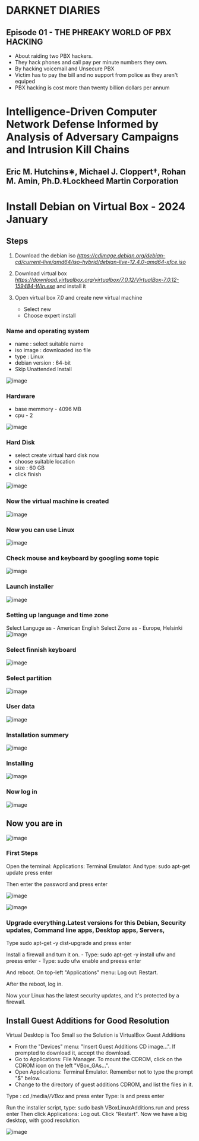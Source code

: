 # DARKNET DIARIES

## Episode 01 - THE PHREAKY WORLD OF PBX HACKING

- About raiding two PBX hackers. 
- They hack phones and call pay per minute numbers they own.
- By hacking voicemail and Unsecure PBX
- Victim has to pay the bill and no support from police as they aren't equiped 
- PBX hacking is cost more than twenty billion dollars per annum



# Intelligence-Driven Computer Network Defense Informed by Analysis of Adversary Campaigns and Intrusion Kill Chains
   ## Eric M. Hutchins∗, Michael J. Cloppert†, Rohan M. Amin, Ph.D.‡Lockheed Martin Corporation


# Install Debian on Virtual Box - 2024 January

## Steps

1. Download the debian iso
*https://cdimage.debian.org/debian-cd/current-live/amd64/iso-hybrid/debian-live-12.4.0-amd64-xfce.iso*

2. Download virtual box 
*https://download.virtualbox.org/virtualbox/7.0.12/VirtualBox-7.0.12-159484-Win.exe* and install it

3. Open virtual box 7.0 and create new virtual machine
   -   Select new
   -   Choose expert install

### Name and operating system
   - name : select suitable name
   - iso image : downloaded iso file
   - type : Linux
   - debian version : 64-bit
   - Skip Unattended Install

          
   ![image](https://github.com/Ruwan0127/rumarkdown/assets/144318600/e03700d0-4d0a-471e-911e-3ebc7b456321)


### Hardware
   - base memmory - 4096 MB
   - cpu - 2

   
   ![image](https://github.com/Ruwan0127/rumarkdown/assets/144318600/df613484-8422-48f2-910a-dfc866104ec6)

### Hard Disk
  - select create virtual hard disk now
  - choose suitable location
  - size : 60 GB
  - click finish


 ![image](https://github.com/Ruwan0127/rumarkdown/assets/144318600/a31ee47b-ae8d-498f-a61f-d2f67925732e)



### Now the virtual machine is created

![image](https://github.com/Ruwan0127/rumarkdown/assets/144318600/1ecb0e99-e00e-48ea-ad29-ed50ccde5f8b)




### Now you can use Linux 

![image](https://github.com/Ruwan0127/rumarkdown/assets/144318600/cee37a41-9233-47e1-83fd-6b9993191ec2)


### Check mouse and keyboard by googling some topic

![image](https://github.com/Ruwan0127/rumarkdown/assets/144318600/087b4cee-d063-49d8-8de4-f2ed2d97aa15)


### Launch installer 
![image](https://github.com/Ruwan0127/rumarkdown/assets/144318600/15d9867d-039d-4a8f-b1d1-2de8c6f9863f)


### Setting up language and time zone
Select Languge as - American English
Select Zone as - Europe, Helsinki
![image](https://github.com/Ruwan0127/rumarkdown/assets/144318600/681a06ea-a13c-4457-a090-2f5a8d76fd27)



### Select finnish keyboard

![image](https://github.com/Ruwan0127/rumarkdown/assets/144318600/b27a7307-fc43-45d7-af24-61bc9f422923)



### Select partition

![image](https://github.com/Ruwan0127/rumarkdown/assets/144318600/d054efb5-9a83-4287-a9e5-17bdfb682d5d)



### User data
![image](https://github.com/Ruwan0127/rumarkdown/assets/144318600/efe5f9c6-e857-4984-bb54-9b267a4927c5)



### Installation summery
![image](https://github.com/Ruwan0127/rumarkdown/assets/144318600/61f8dd72-2ec0-4fdc-9f20-f80669d87be9)


### Installing
![image](https://github.com/Ruwan0127/rumarkdown/assets/144318600/7e5a4bfc-22c4-47be-8879-38b31ac99ae2)


### Now log in
![image](https://github.com/Ruwan0127/rumarkdown/assets/144318600/68fc910d-2658-4b92-b2f8-d9870b3e1211)



## Now you are in
![image](https://github.com/Ruwan0127/rumarkdown/assets/144318600/52416407-499e-4f57-ad39-eb8c6fd81161)


### First Steps
Open the terminal: Applications: Terminal Emulator.
And type: sudo apt-get update press enter

Then enter the password and press enter

![image](https://github.com/Ruwan0127/rumarkdown/assets/144318600/d4f6f9ff-6781-4c7a-b48a-94090a0ecb7c)

![image](https://github.com/Ruwan0127/rumarkdown/assets/144318600/25151783-cee3-4a11-8467-b9ba5756ff0d)

### Upgrade everything.Latest versions for this Debian, Security updates, Command line apps, Desktop apps, Servers,

Type sudo apt-get -y dist-upgrade and press enter

Install a firewall and turn it on.
    - Type: sudo apt-get -y install ufw and preess enter
    - Type: sudo ufw enable and preess enter

And reboot. On top-left "Applications" menu: Log out: Restart.

After the reboot, log in.

Now your Linux has the latest security updates, and it's protected by a firewall.

## Install Guest Additions for Good Resolution 

Virtual Desktop is Too Small so the Solution is VirtualBox Guest Additions

- From the "Devices" menu: "Insert Guest Additions CD image...". If prompted to download it, accept the download.
- Go to Applications: File Manager. To mount the CDROM, click on the CDROM icon on the left "VBox_GAs...".
- Open Applications: Terminal Emulator. Remember not to type the prompt "$" below.
- Change to the directory of guest additions CDROM, and list the files in it.

Type : cd /media/*/VBox* and press enter
Type: ls and press enter

Run the installer script, type: sudo bash VBoxLinuxAdditions.run and press enter
Then click Applications: Log out. Click "Restart".
Now we have a big desktop, with good resolution.

![image](https://github.com/Ruwan0127/rumarkdown/assets/144318600/039633e6-2cea-4551-9465-c363f89645cb)

















